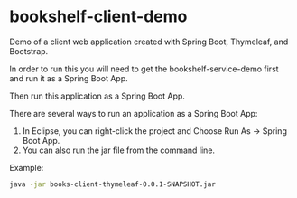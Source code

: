 # bookshelf-client-demo
Demo of a client web application created with Spring Boot, Thymeleaf, and Bootstrap.

In order to run this you will need to get the bookshelf-service-demo first and run it as a Spring Boot App.

Then run this application as a Spring Boot App.

There are several ways to run an application as a Spring Boot App:

1. In Eclipse, you can right-click the project and Choose Run As -> Spring Boot App.
2. You can also run the jar file from the command line.

Example:
```sh
java -jar books-client-thymeleaf-0.0.1-SNAPSHOT.jar
```

